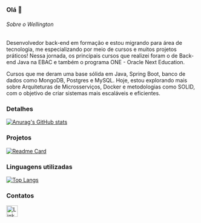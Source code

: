 ### Olá 👋


###### Sobre o Wellington
Desenvolvedor back-end em formação e estou migrando para área de tecnologia, me especializando por meio de cursos e muitos projetos práticos! Nessa jornada, os principais cursos que realizei foram o de Back-end Java na EBAC e também o programa ONE - Oracle Next Education.

Cursos que me deram uma base sólida em Java, Spring Boot, banco de dados como MongoDB, Postgres e MySQL. Hoje, estou explorando mais sobre Arquiteturas de Microsserviços, Docker e metodologias como SOLID, com o objetivo de criar sistemas mais escaláveis e eficientes.

### Detalhes

[![Anurag's GitHub stats](https://github-readme-stats.vercel.app/api?username=wellscosta&show_icons=true&theme=dark)](https://github.com/anuraghazra/github-readme-stats)

### Projetos

[![Readme Card](https://github-readme-stats.vercel.app/api/pin/?username=wellscosta&repo=cadastro-de-clientes.github.io&theme=dark)](https://github.com/anuraghazra/github-readme-stats)

### Linguagens utilizadas

[![Top Langs](https://github-readme-stats.vercel.app/api/top-langs/?username=wellscosta&layout=compact)](https://github.com/anuraghazra/github-readme-stats)

### Contatos

[<img src='https://img.shields.io/badge/LinkedIn-0077B5?style=for-the-badge&logo=linkedin&logoColor=white' alt='Linkedin' height='30'>](https://www.linkedin.com/in/wellington-santos-backend-java/)
